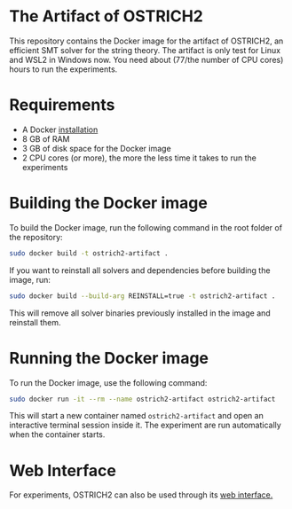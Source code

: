 # The Artifact of OSTRICH2
This repository contains the Docker image for the artifact of OSTRICH2, an efficient SMT solver for the string theory.
The artifact is only test for Linux and WSL2 in Windows now. You need about (77/the number of CPU cores) hours to run the experiments.   

# Requirements
- A Docker [installation](https://docs.docker.com/engine/install/)
- 8 GB of RAM
- 3 GB of disk space for the Docker image
- 2 CPU cores (or more), the more the less time it takes to run the experiments


# Building the Docker image
To build the Docker image, run the following command in the root folder of the repository:

```bash
sudo docker build -t ostrich2-artifact .
```

If you want to reinstall all solvers and dependencies before building the image, run:

```bash
sudo docker build --build-arg REINSTALL=true -t ostrich2-artifact .
```
This will remove all solver binaries previously installed in the image and reinstall them.

# Running the Docker image
To run the Docker image, use the following command:

```bash
sudo docker run -it --rm --name ostrich2-artifact ostrich2-artifact
```
This will start a new container named `ostrich2-artifact` and open an interactive terminal session inside it. The experiment are run automatically when the container starts.


# Web Interface

For experiments, OSTRICH2 can also be used through its [web interface.](https://eldarica.org/ostrich/)
